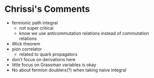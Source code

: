 # Chrissi's Comments

- fermionic path integral
	- not super critical
	- know we use anticommutation relations instead of commutation relations
- Wick theorem
- pion correlator
	- related to quark propagators
- don't focus on derivations here
- little focus on Grassman variables is okay
- No about fermion doublers(?) when taking naive integral
